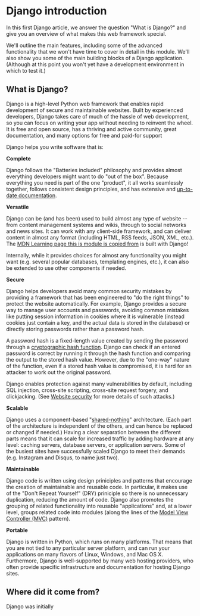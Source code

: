# Django introduction

In this first Django article, we answer the question "What is Django?" and give you an overview of what makes this web framework special.

We'll outline the main features, including some of the advanced functionality that we won't have time to cover in detail in this module. We'll also show you some of the main building blocks of a Django application. (Although at this point you won't yet have a development environment in which to test it.)

## What is Django?

Django is a high-level Python web framework that enables rapid development of secure and maintainable websites. Built by experienced developers, Django takes care of much of the hassle of web development, so you can focus on writing your app without needing to reinvent the wheel. It is free and open source, has a thriving and active community, great documentation, and many options for free and paid-for support

Django helps you write software that is: 

**Complete**

Django follows the "Batteries included" philosophy and provides almost everything developers might want to do "out of the box". Because everything you need is part of the one "product", it all works seamlessly together, follows consistent design principles, and has extensive and [up-to-date documentation](https://docs.djangoproject.com/en/3.2/).

**Versatile**

Django can be (and has been) used to build almost any type of website -- from content management systems and wikis, through to social networks and news sites. It can work with any client-side framework, and can deliver content in almost any format (including HTML, RSS feeds, JSON, XML, etc.). The [MDN Learning page this is module is copied from](https://developer.mozilla.org/en-US/docs/Learn/Server-side/Django/Introduction) is built with Django!

Internally, while it provides choices for almost any functionality you might want (e.g. several popular databases, templating engines, etc.), it can also be extended to use other components if needed.

**Secure**

Django helps developers avoid many common security mistakes by providing a framework that has been engineered to "do the right things" to protect the website automatically. For example, Django provides a secure way to manage user accounts and passwords, avoiding common mistakes like putting session information in cookies where it is vulnerable (instead cookies just contain a key, and the actual data is stored in the database) or directly storing passwords rather than a password hash.

A password hash is a fixed-length value created by sending the password through a [cryptographic hash function](https://en.wikipedia.org/wiki/Cryptographic_hash_function). Django can check if an entered password is correct by running it through the hash function and comparing the output to the stored hash value. However, due to the "one-way" nature of the function, even if a stored hash value is compromised, it is hard for an attacker to work out the original password.

Django enables protection against many vulnerabilities by default, including SQL injection, cross-site scripting, cross-site request forgery, and clickjacking. (See [Website security](https://github.com/AndrewSRea/My_Learning_Port/tree/main/JavaScript/Server-Side_Website_Programming/Server-Side_First_Steps/Website_Security#website-security) for more details of such attacks.)

**Scalable**

Django uses a component-based "[shared-nothing](https://en.wikipedia.org/wiki/Shared-nothing_architecture)" architecture. (Each part of the architecture is independent of the others, and can hence be replaced or changed if needed.) Having a clear separation between the different parts means that it can scale for increased traffic by adding hardware at any level: caching servers, database servers, or application servers. Some of the busiest sites have successfully scaled Django to meet their demands (e.g. Instagram and Disqus, to name just two).

**Maintainable**

Django code is written using design priniciples and patterns that encourage the creation of maintainable and reusable code. In particular, it makes use of the "Don't Repeat Yourself" (DRY) priniciple so there is no unnecessary duplication, reducing the amount of code. Django also promotes the grouping of related functionality into reusable "applications" and, at a lower level, groups related code into modules (along the lines of the [Model View Controller (MVC)]() pattern).

**Portable**

Django is written in Python, which runs on many platforms. That means that you are not tied to any particular server platform, and can run your applications on many flavors of Linux, Windows, and Mac OS X. Furthermore, Django is well-supported by many web hosting providers, who often provide specific infrastructure and documentation for hosting Django sites.

## Where did it come from?

Django was initially 